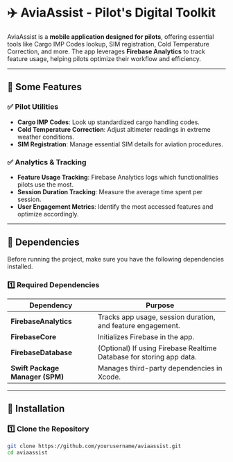 # ✈️ AviaAssist - Pilot's Digital Toolkit  

AviaAssist is a **mobile application designed for pilots**, offering essential tools like Cargo IMP Codes lookup, SIM registration, Cold Temperature Correction, and more. The app leverages **Firebase Analytics** to track feature usage, helping pilots optimize their workflow and efficiency.

---

## **📌 Some Features**
### ✅ **Pilot Utilities**
- **Cargo IMP Codes**: Look up standardized cargo handling codes.
- **Cold Temperature Correction**: Adjust altimeter readings in extreme weather conditions.
- **SIM Registration**: Manage essential SIM details for aviation procedures.

### ✅ **Analytics & Tracking**
- **Feature Usage Tracking**: Firebase Analytics logs which functionalities pilots use the most.
- **Session Duration Tracking**: Measure the average time spent per session.
- **User Engagement Metrics**: Identify the most accessed features and optimize accordingly.

---

## **📌 Dependencies**
Before running the project, make sure you have the following dependencies installed.

### **1️⃣ Required Dependencies**
| Dependency        | Purpose |
|------------------|---------|
| **FirebaseAnalytics** | Tracks app usage, session duration, and feature engagement. |
| **FirebaseCore** | Initializes Firebase in the app. |
| **FirebaseDatabase** | (Optional) If using Firebase Realtime Database for storing app data. |
| **Swift Package Manager (SPM)** | Manages third-party dependencies in Xcode. |

---

## **📌 Installation**
### **1️⃣ Clone the Repository**
```sh
git clone https://github.com/yourusername/aviaassist.git
cd aviaassist
